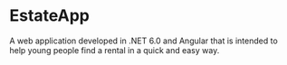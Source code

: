 # EstateApp
 A web application developed in .NET 6.0 and Angular that is intended to help young people find a rental in a quick and easy way.
